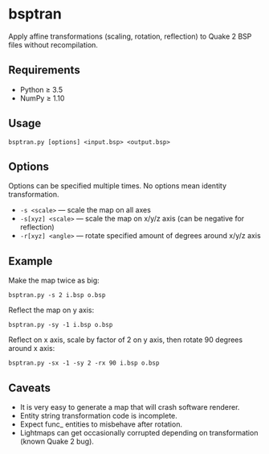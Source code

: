 bsptran
=======

Apply affine transformations (scaling, rotation, reflection) to Quake 2 BSP
files without recompilation.

Requirements
------------

* Python ≥ 3.5
* NumPy ≥ 1.10

Usage
-----

`bsptran.py [options] <input.bsp> <output.bsp>`

Options
-------

Options can be specified multiple times. No options mean identity transformation.

* `-s <scale>` — scale the map on all axes
* `-s[xyz] <scale>` — scale the map on x/y/z axis (can be negative for reflection)
* `-r[xyz] <angle>` — rotate specified amount of degrees around x/y/z axis

Example
-------

Make the map twice as big:

    bsptran.py -s 2 i.bsp o.bsp

Reflect the map on y axis:

    bsptran.py -sy -1 i.bsp o.bsp

Reflect on x axis, scale by factor of 2 on y axis, then rotate 90 degrees
around x axis:

    bsptran.py -sx -1 -sy 2 -rx 90 i.bsp o.bsp

Caveats
-------

* It is very easy to generate a map that will crash software renderer.
* Entity string transformation code is incomplete.
* Expect func\_ entities to misbehave after rotation.
* Lightmaps can get occasionally corrupted depending on transformation (known
  Quake 2 bug).
